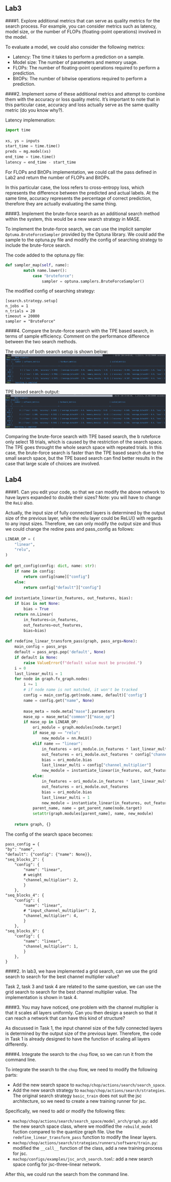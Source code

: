 ## Lab3
####1. Explore additional metrics that can serve as quality metrics for the search process. For example, you can consider metrics such as latency, model size, or the number of FLOPs (floating-point operations) involved in the model.

To evaluate a model, we could also consider the following metrics:
- Latency: The time it takes to perform a prediction on a sample.
- Model size: The number of parameters and memory usage.
- FLOPs: The number of floating-point operations required to perform a prediction.
- BitOPs: The number of bitwise operations required to perform a prediction.

####2. Implement some of these additional metrics and attempt to combine them with the accuracy or loss quality metric. It’s important to note that in this particular case, accuracy and loss actually serve as the same quality metric (do you know why?).

Latency implemenation:
```python
import time

xs, ys = inputs
start_time = time.time()
preds = mg.model(xs)
end_time = time.time()
latency = end_time - start_time
```
For FLOPs and BitOPs implementation, we could call the pass defined in Lab2 and return the number of FLOPs and BitOPs.

In this particular case, the loss refers to cross-entropy loss, which represents the difference between the predicted and actual labels. At the same time, accuracy represents the percentage of correct prediction, therefore they are actually evaluating the same thing.

####3. Implement the brute-force search as an additional search method within the system, this would be a new search strategy in MASE.

To implement the brute-force search, we can use the implicit sampler `Optuma.BruteForceSampler` provided by the Optuna library. We could add the sample to the optuna.py file and modify the config of searching strategy to include the brute-force search.

The code added to the optuna.py file:

```python
def sampler_map(self, name):
        match name.lower():
            case "bruteforce":
                sampler = optuna.samplers.BruteForceSampler()
```
The modified config of searching strategy:
```
[search.strategy.setup]
n_jobs = 1
n_trials = 20
timeout = 20000
sampler = "BruteForce"
```

####4. Compare the brute-force search with the TPE based search, in terms of sample efficiency. Comment on the performance difference between the two search methods.

The output of both search setup is shown below:
![Brute-force search output](https://github.com/liubingqi7/mase/blob/main/docs/md/bruteforce_search_quantize.png?raw=true)

TPE based search output:
![TPE based search output](https://github.com/liubingqi7/mase/blob/main/docs/md/tpe_search_quantize.png?raw=true)

Comparing the brute-force search with TPE based search, the b
ruteforce only select 18 trials, which is caused by the restriction of the search space. The TPE goes throught the whole search space with repeated trials. In this case, the brute-force search is faster than the TPE based search due to the small search space, but the TPE based search can find better results in the case that large scale of choices are involved.

<!-- Based on the given code, we can implement the brute-force search as follows:

```python
recorded_accs = []
recorded_time = []
recorded_loss = []
for i, config in enumerate(search_spaces):
    mg, _ = quantize_transform_pass(mg, config)
    j = 0

    # this is the inner loop, where we also call it as a runner.
    acc_avg, loss_avg = 0, 0
    accs, losses = [], []
    times = []
    for inputs in data_module.train_dataloader():
        xs, ys = inputs
        start_time = time.time()
        preds = mg.model(xs)
        end_time = time.time()
        loss = torch.nn.functional.cross_entropy(preds, ys)
        acc = metric(preds, ys)
        accs.append(acc)
        losses.append(loss)
        times.append(end_time - start_time)
        if j > num_batchs:
            break
        j += 1
    time_avg = sum(times) / len(times)
    acc_avg = sum(accs) / len(accs)
    loss_avg = sum(losses) / len(losses)
    recorded_accs.append(acc_avg)
    recorded_time.append(time_avg)
    recorded_loss.append(loss_avg)
    total_metric = acc_avg - loss_avg + time_avg * 0.1
    print(f"Config {i}: acc={acc_avg}, loss={loss_avg}, time={time_avg}, total_metric={total_metric}")  -->
<!-- ``` -->

## Lab4
####1. Can you edit your code, so that we can modify the above network to have layers expanded to double their sizes? Note: you will have to change the `ReLU` also.

Actually, the input size of fully connected layers is determined by the output size of the previous layer, while the relu layer could be ReLU() with regards to any input sizes. Therefore, we can only modify the output size and thus we could change the redine pass and pass_config as follows:

```python
LINEAR_OP = (
    "linear",
    "relu",
)

def get_config(config: dict, name: str):
    if name in config:
        return config[name]["config"]
    else:
        return config["default"]["config"]
    
def instantiate_linear(in_features, out_features, bias):
    if bias is not None:
        bias = True
    return nn.Linear(
        in_features=in_features,
        out_features=out_features,
        bias=bias)

def redefine_linear_transform_pass(graph, pass_args=None):
    main_config = pass_args
    default = pass_args.pop('default', None)
    if default is None:
        raise ValueError(f"default value must be provided.")
    i = 0
    last_linear_multi = 1
    for node in graph.fx_graph.nodes:
        i += 1
        # if node name is not matched, it won't be tracked
        config = main_config.get(node.name, default)['config']
        name = config.get("name", None)

        mase_meta = node.meta["mase"].parameters
        mase_op = mase_meta["common"]["mase_op"]
        if mase_op in LINEAR_OP:
            ori_module = graph.modules[node.target]
            if mase_op == "relu":
                new_module = nn.ReLU()
            elif name == "linear":
                in_features = ori_module.in_features * last_linear_multi
                out_features = ori_module.out_features * config["channel_multiplier"]
                bias = ori_module.bias
                last_linear_multi = config["channel_multiplier"]
                new_module = instantiate_linear(in_features, out_features, bias)
            else:
                in_features = ori_module.in_features * last_linear_multi
                out_features = ori_module.out_features
                bias = ori_module.bias
                last_linear_multi = 1
                new_module = instantiate_linear(in_features, out_features, bias)
            parent_name, name = get_parent_name(node.target)
            setattr(graph.modules[parent_name], name, new_module)
            
    return graph, {}
```
The config of the search space becomes:
```
pass_config = {
"by": "name",
"default": {"config": {"name": None}},
"seq_blocks_2": {
    "config": {
        "name": "linear",
        # weight
        "channel_multiplier": 2,
        }
    },
"seq_blocks_4": {
    "config": {
        "name": "linear",
        # "input_channel_multiplier": 2,
        "channel_multiplier": 4,
        }
    },
"seq_blocks_6": {
    "config": {
        "name": "linear",
        "channel_multiplier": 1,
        }
    },
}
```

####2. In lab3, we have implemented a grid search, can we use the grid search to search for the best channel multiplier value?

Task 2, task 3 and task 4 are related to the same question, we can use the grid search to search for the best channel multiplier value. The implementation is shown in task 4.

####3. You may have noticed, one problem with the channel multiplier is that it scales all layers uniformly. Can you then design a search so that it can reach a network that can have this kind of structure?

As discussed in Task 1, the input channel size of the fully connected layers is determined by the output size of the previous layer. Therefore, the code in Task 1 is already designed to have the function of scaling all layers differently.

####4. Integrate the search to the `chop` flow, so we can run it from the command line.

To integrate the search to the `chop` flow, we need to modify the following parts:
- Add the new search space to `machop/chop/actions/search/search_space`.
- Add the new search strategy to `machop/chop/actions/search/strategies`. The original search strategy `basic_train` does not suit the jsc architecture, so we need to create a new training runner for jsc.

Specifically, we need to add or modify the following files:
- `machop/chop/actions/search/search_space/model_arch/graph.py`: add the new search space class, where we modified the `rebuild_model` fuction compared to the quantize graph file. Use the `redefine_linear_transform_pass` function to modify the linear layers.
- `machop/chop/actions/search/strategies/runners/software/train.py`: modified the `__call__` function of the class, add a new training process for jsc.
- `machop/configs/examples/jsc_arch_search.toml`: add a new search space config for jsc-three-linear network.

After this, we could run the search from the command line.

